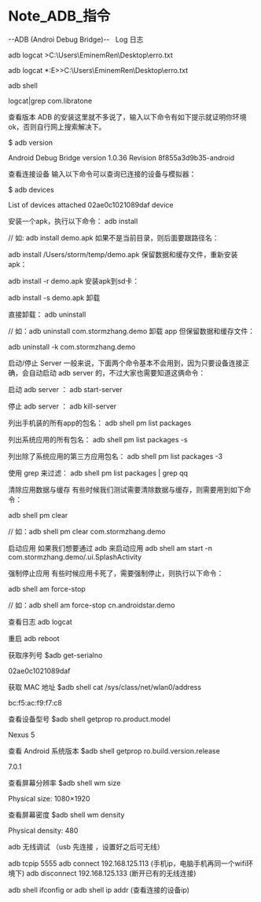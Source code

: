 # Note_ADB_指令



--ADB (Androi Debug Bridge)--
 
 Log 日志
 
adb logcat >C:\Users\EminemRen\Desktop\erro.txt


adb logcat *:E>>C:\Users\EminemRen\Desktop\erro.txt
 
 
adb shell


logcat|grep com.libratone


查看版本
ADB 的安装这里就不多说了，输入以下命令有如下提示就证明你环境ok，否则自行网上搜索解决下。

$ adb version

Android Debug Bridge version 1.0.36
Revision 8f855a3d9b35-android

查看连接设备
输入以下命令可以查询已连接的设备与模拟器：

$ adb devices

List of devices attached
02ae0c1021089daf       device

安装一个apk，执行以下命令：
adb install <apkfile>

// 如: adb install demo.apk
如果不是当前目录，则后面要跟路径名：

adb install /Users/storm/temp/demo.apk
保留数据和缓存文件，重新安装apk：

adb install -r demo.apk
安装apk到sd卡：

adb install -s demo.apk
卸载

直接卸载：
adb uninstall <package>

// 如：adb uninstall com.stormzhang.demo
卸载 app 但保留数据和缓存文件：

adb uninstall -k com.stormzhang.demo

启动/停止 Server
一般来说，下面两个命令基本不会用到，因为只要设备连接正确，会自动启动 adb server 的，不过大家也需要知道这俩命令：

启动 adb server ：
adb start-server

停止 adb server ：
adb kill-server

列出手机装的所有app的包名：
adb shell pm list packages

列出系统应用的所有包名：
adb shell pm list packages -s

列出除了系统应用的第三方应用包名：
adb shell pm list packages -3

使用 grep 来过滤：
adb shell pm list packages | grep qq

清除应用数据与缓存
有些时候我们测试需要清除数据与缓存，则需要用到如下命令：

adb shell pm clear <packagename>

// 如：adb shell pm clear com.stormzhang.demo

启动应用
如果我们想要通过 adb 来启动应用
adb shell am start -n com.stormzhang.demo/.ui.SplashActivity

强制停止应用
有些时候应用卡死了，需要强制停止，则执行以下命令：

adb shell am force-stop <packagename>

// 如：adb shell am force-stop cn.androidstar.demo

查看日志
adb logcat

重启
adb reboot

获取序列号
$adb get-serialno

02ae0c1021089daf

获取 MAC 地址
$adb shell  cat /sys/class/net/wlan0/address

bc:f5:ac:f9:f7:c8

查看设备型号
$adb shell getprop ro.product.model

Nexus 5

查看 Android 系统版本
$adb shell getprop ro.build.version.release

7.0.1

查看屏幕分辨率
$adb shell wm size

Physical size: 1080×1920

查看屏幕密度
$adb shell wm density

Physical density: 480

 
adb 无线调试 （usb 先连接 ，设置好之后可无线）
 
adb tcpip 5555
adb connect 192.168.125.113 (手机ip，电脑手机再同一个wifi环境下)
adb disconnect 192.168.125.133 (断开已有的无线连接)

adb shell ifconfig or adb shell ip addr (查看连接的设备ip)
